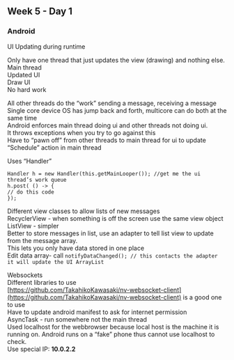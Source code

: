 ## Week 5 - Day 1
### Android
UI Updating during runtime

Only have one thread that just updates the view (drawing) and nothing else.  
Main thread  
Updated UI  
Draw UI  
No hard work  

All other threads do the “work” sending a message, receiving a message  
Single core device OS has jump back and forth, multicore can do both at the same time  
Android enforces main thread doing ui and other threads not doing ui.  
It throws exceptions when you try to go against this  
Have to “pawn off” from other threads to main thread for ui to update  
“Schedule” action in main thread  

Uses “Handler”   

```
Handler h = new Handler(this.getMainLooper()); //get me the ui thread’s work queue
h.post( () -> {
// do this code
});
```

Different view classes to allow lists of new messages  
RecyclerView - when something is off the screen use the same view object  
ListView - simpler  
Better to store messages in list, use an adapter to tell list view to update from the message array.  
This lets you only have data stored in one place  
Edit data array- call ```notifyDataChanged(); // this contacts the adapter it will update the UI ArrayList```

Websockets  
Different libraries to use  
[https://github.com/TakahikoKawasaki/nv-websocket-client](https://github.com/TakahikoKawasaki/nv-websocket-client) is a good one to use  
Have to update android manifest to ask for internet permission  
AsyncTask - run somewhere not the main thread  
Used localhost for the webbrowser because local host is the machine it is running on. 
Android runs on a “fake” phone thus cannot use localhost to check.  
Use special IP: **10.0.2.2**